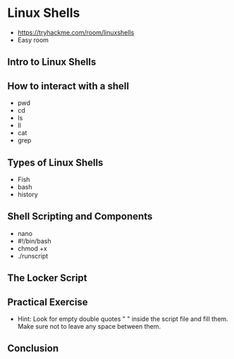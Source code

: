 # Linux Shells
- https://tryhackme.com/room/linuxshells
- Easy room
## Intro to Linux Shells
## How to interact with a shell
- pwd
- cd
- ls
- ll
- cat
- grep
## Types of Linux Shells
- Fish
- bash
- history
## Shell Scripting and Components
- nano
- #!/bin/bash
- chmod +x
- ./runscript
## The Locker Script
## Practical Exercise
- Hint: Look for empty double quotes " " inside the script file and fill them. Make sure not to leave any space between them.
## Conclusion

